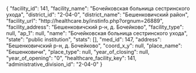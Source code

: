 {
    "facility_id": 141,
    "facility_name": "Бочейковская больница сестринского ухода",
    "district_id": "2-04-0",
    "district_name": "Бешенковичский район",
    "facility_url": "http:\/\/healthcare.by\/instinfo.php?orgnum=26889",
    "facility_address": "Бешенковичский р-н, д. Бочейково",
    "facility_type": null,
    "ap_1": null,
    "name": "Бочейковская больница сестринского ухода",
    "state": "public institution",
    "stats": [],
    "med_id": 147,
    "address": "Бешенковичский р-н, д. Бочейково",
    "coord_x_y": null,
    "place_name": "Бешенковичи",
    "place_type": null,
    "year_of_closing": null,
    "year_of_opening": "0",
    "healthcare_facility_key": 141,
    "administrative_division_id": "2-04-0"
}